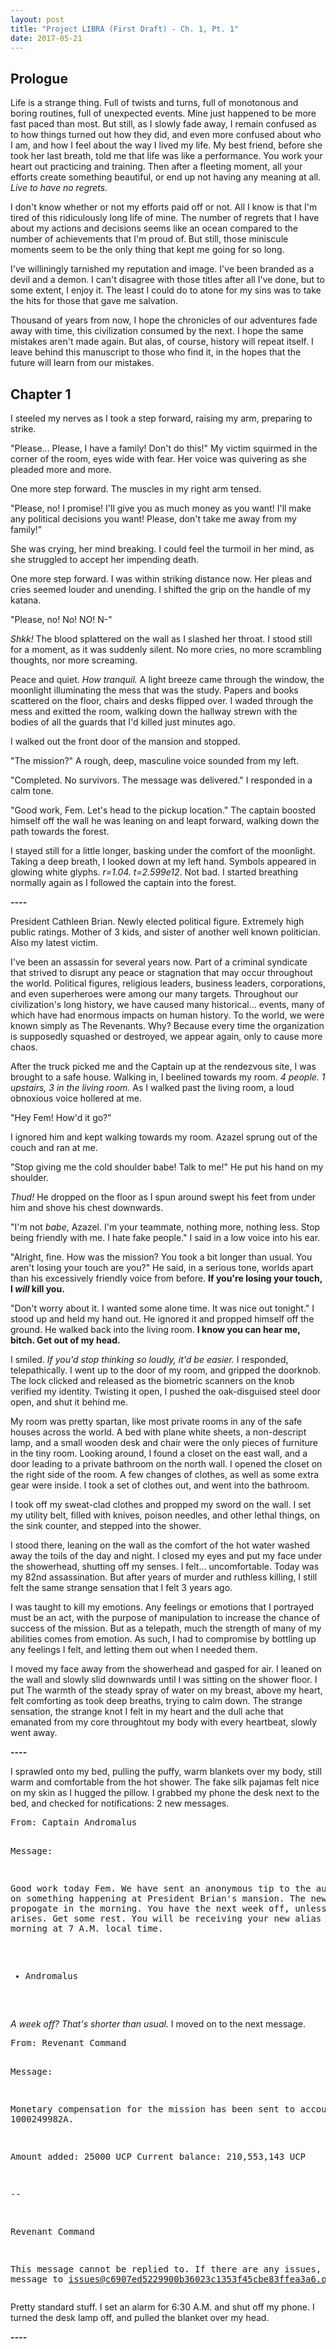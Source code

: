 ```yaml
---
layout: post
title: "Project LIBRA (First Draft) - Ch. 1, Pt. 1"
date: 2017-05-21
---
```


## Prologue

Life is a strange thing. Full of twists and turns, full of monotonous and boring
routines, full of unexpected events. Mine just happened to be more fast paced
than most. But still, as I slowly fade away, I remain confused as to how things
turned out how they did, and even more confused about who I am, and how I feel
about the way I lived my life. My best friend, before she took her last breath,
told me that life was like a performance. You work your heart out practicing
and training. Then after a fleeting moment, all your efforts create something
beautiful, or end up not having any meaning at all. *Live to have no regrets.*

I don't know whether or not my efforts paid off or not. All I know is that I'm
tired of this ridiculously long life of mine. The number of regrets that I have
about my actions and decisions seems like an ocean compared to the number of
achievements that I'm proud of. But still, those miniscule moments seem to be
the only thing that kept me going for so long.

I've williningly tarnished my reputation and image. I've been branded as a devil
and a demon. I can't disagree with those titles after all I've done, but to some
extent, I enjoy it. The least I could do to atone for my sins was to take the
hits for those that gave me salvation.

Thousand of years from now, I hope the chronicles of our adventures fade away
with time, this civilization consumed by the next. I hope the same mistakes
aren't made again. But alas, of course, history will repeat itself. I leave
behind this manuscript to those who find it, in the hopes that the future will
learn from our mistakes.

## Chapter 1

I steeled my nerves as I took a step forward, raising my arm, preparing to
strike.

"Please... Please, I have a family! Don't do this!" My victim squirmed in the
corner of the room, eyes wide with fear. Her voice was quivering as she pleaded
more and more.

One more step forward. The muscles in my right arm tensed.

"Please, no! I promise! I'll give you as much money as you want! I'll make any
political decisions you want! Please, don't take me away from my family!"

She was crying, her mind breaking. I could feel the turmoil in her mind, as she
struggled to accept her impending death.

One more step forward. I was within striking distance now. Her pleas and cries
seemed louder and unending. I shifted the grip on the handle of my katana.

"Please, no! No! NO! N-"

*Shkk!* The blood splattered on the wall as I slashed her throat. I stood still
for a moment, as it was suddenly silent. No more cries, no more scrambling
thoughts, nor more screaming.

Peace and quiet. *How tranquil.* A light breeze came through the window, the
moonlight illuminating the mess that was the study. Papers and books scattered
on the floor, chairs and desks flipped over. I waded through the mess and
exitted the room, walking down the hallway strewn with the bodies of all the
guards that I'd killed just minutes ago.

I walked out the front door of the mansion and stopped.

"The mission?" A rough, deep, masculine voice sounded from my left.

"Completed. No survivors. The message was delivered." I responded in a calm
tone.

"Good work, Fem. Let's head to the pickup location." The captain boosted himself
off the wall he was leaning on and leapt forward, walking down the path towards
the forest.

I stayed still for a little longer, basking under the comfort of the moonlight.
Taking a deep breath, I looked down at my left hand. Symbols appeared in glowing
white glyphs. *r=1.04. t=2.599e12*. Not bad. I started breathing normally again
as I followed the captain into the forest.

**----**

President Cathleen Brian. Newly elected political figure. Extremely high public
ratings. Mother of 3 kids, and sister of another well known politician. Also my
latest victim.

I've been an assassin for several years now. Part of a criminal syndicate that
strived to disrupt any peace or stagnation that may occur throughout the world.
Political figures, religious leaders, business leaders, corporations, and even
superheroes were among our many targets. Throughout our civilization's long
history, we have caused many historical... events, many of which have had
enormous impacts on human history. To the world, we were known simply as The
Revenants. Why? Because every time the organization is supposedly squashed or
destroyed, we appear again, only to cause more chaos.

After the truck picked me and the Captain up at the rendezvous site, I was
brought to a safe house. Walking in, I beelined towards my room. *4 people. 1
upstairs, 3 in the living room.* As I walked past the living room, a loud
obnoxious voice hollered at me.

"Hey Fem! How'd it go?"

I ignored him and kept walking towards my room. Azazel sprung out of the couch
and ran at me.

"Stop giving me the cold shoulder babe! Talk to me!" He put his hand on my
shoulder.

*Thud!* He dropped on the floor as I spun around swept his feet from under him
and shove his chest downwards.

"I'm not *babe*, Azazel. I'm your teammate, nothing more, nothing less. Stop
being friendly with me. I hate fake people." I said in a low voice into his ear.

"Alright, fine. How was the mission? You took a bit longer than usual. You
aren't losing your touch are you?" He said, in a serious tone, worlds apart than
his excessively friendly voice from before. **If you're losing your touch, I
*will* kill you.**

"Don't worry about it. I wanted some alone time. It was nice out tonight." I
stood up and held my hand out. He ignored it and propped himself off the ground.
He walked back into the living room. **I know you can hear me, bitch. Get out of
my head.**

I smiled. *If you'd stop thinking so loudly, it'd be easier.* I responded,
telepathically. I went up to the door of my room, and gripped the doorknob. The
lock clicked and released as the biometric scanners on the knob verified my
identity. Twisting it open, I pushed the oak-disguised steel door open, and shut
it behind me.

My room was pretty spartan, like most private rooms in any of the safe houses
across the world. A bed with plane white sheets, a non-descript lamp, and a
small wooden desk and chair were the only pieces of furniture in the tiny room.
Looking around, I found a closet on the east wall, and a door leading to a
private bathroom on the north wall. I opened the closet on the right side of the
room. A few changes of clothes, as well as some extra gear were inside. I took a
set of clothes out, and went into the bathroom.

I took off my sweat-clad clothes and propped my sword on the wall. I set my
utility belt, filled with knives, poison needles, and other lethal things, on
the sink counter, and stepped into the shower.

I stood there, leaning on the wall as the comfort of the hot water washed away
the toils of the day and night. I closed my eyes and put my face under the
showerhead, shutting off my senses. I felt... uncomfortable. Today was my 82nd
assassination. But after years of murder and ruthless killing, I still felt the
same strange sensation that I felt 3 years ago.

I was taught to kill my emotions. Any feelings or emotions that I portrayed must
be an act, with the purpose of manipulation to increase the chance of success of
the mission. But as a telepath, much the strength of many of my abilities comes
from emotion. As such, I had to compromise by bottling up any feelings I felt,
and letting them out when I needed them.

I moved my face away from the showerhead and gasped for air. I leaned on the
wall and slowly slid downwards until I was sitting on the shower floor. I put
The warmth of the steady spray of water on my breast, above my heart, felt
comforting as took deep breaths, trying to calm down. The strange sensation, the
strange knot I felt in my heart and the dull ache that emanated from my core
throughtout my body with every heartbeat, slowly went away.

**----**

I sprawled onto my bed, pulling the puffy, warm blankets over my body, still
warm and comfortable from the hot shower. The fake silk pajamas felt nice on my
skin as I hugged the pillow. I grabbed my phone the desk next to the bed, and
checked for notifications: 2 new messages.

<div class="codeblock">
<pre>
From: Captain Andromalus

Message:

Good work today Fem. We have sent an anonymous tip to the authorities on
something happening at President Brian's mansion. The news should propogate in
the morning. You have the next week off, unless a situation arises. Get some
rest. You will be receiving your new alias tomorrow morning at 7 A.M. local
time.

- Andromalus
</pre>
</div>

*A week off? That's shorter than usual.* I moved on to the next message.

<div class="codeblock">
<pre>
From: Revenant Command

Message:

Monetary compensation for the mission has been sent to account number
1000249982A.

Amount added: 25000 UCP
Current balance: 210,553,143 UCP

--

Revenant Command

This message cannot be replied to. If there are any issues, send a message to
issues@c6907ed5229900b36023c1353f45cbe83ffea3a6.onion.
</pre>
</div>

Pretty standard stuff. I set an alarm for 6:30 A.M. and shut off my phone. I
turned the desk lamp off, and pulled the blanket over my head.

**----**

